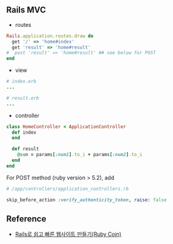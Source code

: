 
## Rails MVC

- routes
```rb
Rails.application.routes.draw do
  get '/' => 'home#index'
  get 'result' => 'home#result'
#  post 'result' => 'home#result' ## see below for POST
end
```
- view
```rb
# index.erb
... 
```
```rb
# result.erb
... 
```

- controller
```rb
class HomeController < ApplicationController
  def index 
  end

  def result
    @sum = params[:num1].to_i + params[:num2].to_i
  end
end
```

For POST method (ruby version > 5.2), add 
```rb
# /app/controllers/application_controllers.rb

skip_before_action :verify_authenticity_token, raise: false
```
<div class="divider"></div>

## Reference
- [Rails로 쉽고 빠른 웹사이트 만들기(Ruby Coin)](https://www.inflearn.com/course/ruby-coin/)

